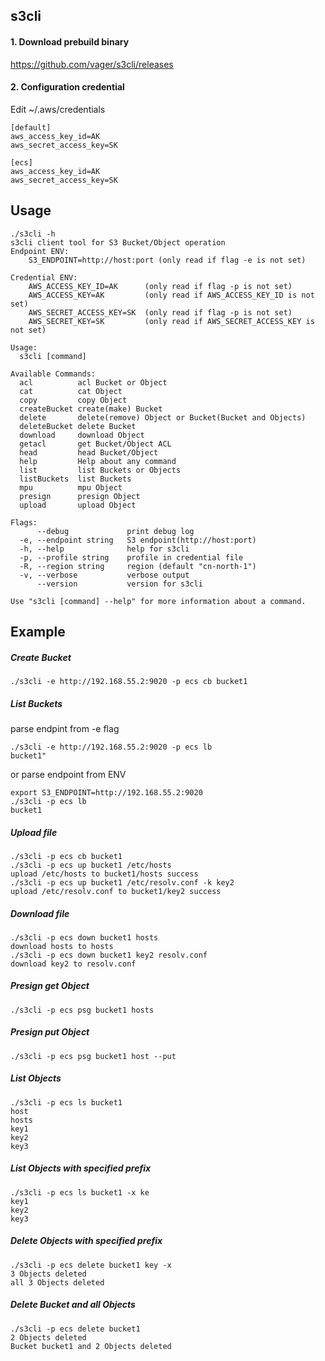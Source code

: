## s3cli
#### 1. Download prebuild binary
https://github.com/vager/s3cli/releases

#### 2. Configuration credential
Edit ~/.aws/credentials
```
[default]
aws_access_key_id=AK
aws_secret_access_key=SK

[ecs]
aws_access_key_id=AK
aws_secret_access_key=SK
```

## Usage
```
./s3cli -h
s3cli client tool for S3 Bucket/Object operation
Endpoint ENV:
	S3_ENDPOINT=http://host:port (only read if flag -e is not set)

Credential ENV:
	AWS_ACCESS_KEY_ID=AK      (only read if flag -p is not set)
	AWS_ACCESS_KEY=AK         (only read if AWS_ACCESS_KEY_ID is not set)
	AWS_SECRET_ACCESS_KEY=SK  (only read if flag -p is not set)
	AWS_SECRET_KEY=SK         (only read if AWS_SECRET_ACCESS_KEY is not set)

Usage:
  s3cli [command]

Available Commands:
  acl          acl Bucket or Object
  cat          cat Object
  copy         copy Object
  createBucket create(make) Bucket
  delete       delete(remove) Object or Bucket(Bucket and Objects)
  deleteBucket delete Bucket
  download     download Object
  getacl       get Bucket/Object ACL
  head         head Bucket/Object
  help         Help about any command
  list         list Buckets or Objects
  listBuckets  list Buckets
  mpu          mpu Object
  presign      presign Object
  upload       upload Object

Flags:
      --debug             print debug log
  -e, --endpoint string   S3 endpoint(http://host:port)
  -h, --help              help for s3cli
  -p, --profile string    profile in credential file
  -R, --region string     region (default "cn-north-1")
  -v, --verbose           verbose output
      --version           version for s3cli

Use "s3cli [command] --help" for more information about a command.
```

## Example
##### Create Bucket
```
./s3cli -e http://192.168.55.2:9020 -p ecs cb bucket1
```

##### List Buckets
parse endpint from -e flag  
```
./s3cli -e http://192.168.55.2:9020 -p ecs lb
bucket1"
```
or parse endpoint from ENV  
```
export S3_ENDPOINT=http://192.168.55.2:9020
./s3cli -p ecs lb
bucket1
```

##### Upload file
```
./s3cli -p ecs cb bucket1
./s3cli -p ecs up bucket1 /etc/hosts
upload /etc/hosts to bucket1/hosts success
./s3cli -p ecs up bucket1 /etc/resolv.conf -k key2
upload /etc/resolv.conf to bucket1/key2 success
```

##### Download file
```
./s3cli -p ecs down bucket1 hosts
download hosts to hosts
./s3cli -p ecs down bucket1 key2 resolv.conf
download key2 to resolv.conf
```

##### Presign get Object
```
./s3cli -p ecs psg bucket1 hosts
```

##### Presign put Object 
```
./s3cli -p ecs psg bucket1 host --put
```

##### List Objects
```
./s3cli -p ecs ls bucket1
host
hosts
key1
key2
key3
```

##### List Objects with specified prefix
```
./s3cli -p ecs ls bucket1 -x ke
key1
key2
key3
```

##### Delete Objects with specified prefix
```
./s3cli -p ecs delete bucket1 key -x
3 Objects deleted
all 3 Objects deleted
```

##### Delete Bucket and all Objects
```
./s3cli -p ecs delete bucket1
2 Objects deleted
Bucket bucket1 and 2 Objects deleted
```